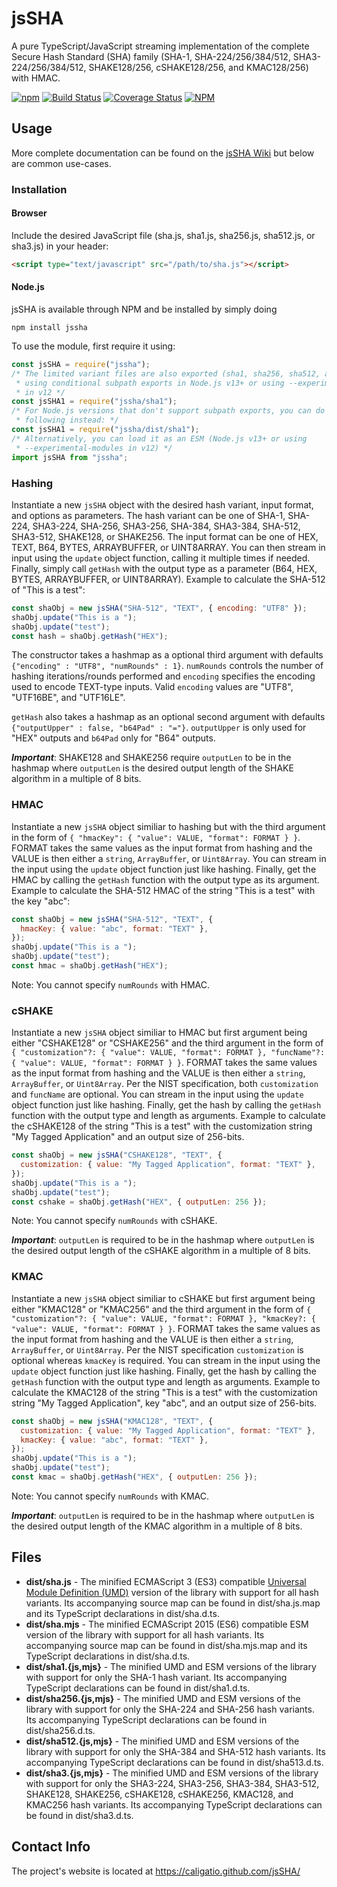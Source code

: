 # jsSHA

A pure TypeScript/JavaScript streaming implementation of the complete Secure
Hash Standard (SHA) family (SHA-1, SHA-224/256/384/512, SHA3-224/256/384/512,
SHAKE128/256, cSHAKE128/256, and KMAC128/256) with HMAC.

[![npm](https://img.shields.io/npm/v/jssha)](https://www.npmjs.com/package/jssha)
[![Build Status](https://travis-ci.org/Caligatio/jsSHA.svg?branch=master)](https://travis-ci.org/Caligatio/jsSHA)
[![Coverage Status](https://coveralls.io/repos/github/Caligatio/jsSHA/badge.svg?branch=master)](https://coveralls.io/github/Caligatio/jsSHA?branch=master)
[![NPM](https://img.shields.io/npm/l/jssha)](https://opensource.org/licenses/BSD-3-Clause)

## Usage

More complete documentation can be found on the
[jsSHA Wiki](https://github.com/Caligatio/jsSHA/wiki) but below are common
use-cases.

### Installation

#### Browser

Include the desired JavaScript file (sha.js, sha1.js, sha256.js, sha512.js, or
sha3.js) in your header:

```html
<script type="text/javascript" src="/path/to/sha.js"></script>
```

#### Node.js

jsSHA is available through NPM and be installed by simply doing

```console
npm install jssha
```

To use the module, first require it using:

```javascript
const jsSHA = require("jssha");
/* The limited variant files are also exported (sha1, sha256, sha512, and sha3)
 * using conditional subpath exports in Node.js v13+ or using --experimental-modules
 * in v12 */
const jsSHA1 = require("jssha/sha1");
/* For Node.js versions that don't support subpath exports, you can do the
 * following instead: */
const jsSHA1 = require("jssha/dist/sha1");
/* Alternatively, you can load it as an ESM (Node.js v13+ or using
 * --experimental-modules in v12) */
import jsSHA from "jssha";
```

### Hashing

Instantiate a new `jsSHA` object with the desired hash variant, input format,
and options as parameters. The hash variant can be one of SHA-1, SHA-224,
SHA3-224, SHA-256, SHA3-256, SHA-384, SHA3-384, SHA-512, SHA3-512, SHAKE128, or
SHAKE256. The input format can be one of HEX, TEXT, B64, BYTES, ARRAYBUFFER, or
UINT8ARRAY. You can then stream in input using the `update` object function,
calling it multiple times if needed. Finally, simply call `getHash` with the
output type as a parameter (B64, HEX, BYTES, ARRAYBUFFER, or UINT8ARRAY).
Example to calculate the SHA-512 of "This is a test":

```javascript
const shaObj = new jsSHA("SHA-512", "TEXT", { encoding: "UTF8" });
shaObj.update("This is a ");
shaObj.update("test");
const hash = shaObj.getHash("HEX");
```

The constructor takes a hashmap as a optional third argument with defaults
`{"encoding" : "UTF8", "numRounds" : 1}`. `numRounds` controls the number of
hashing iterations/rounds performed and `encoding` specifies the encoding used
to encode TEXT-type inputs. Valid `encoding` values are "UTF8", "UTF16BE", and
"UTF16LE".

`getHash` also takes a hashmap as an optional second argument with defaults
`{"outputUpper" : false, "b64Pad" : "="}`. `outputUpper` is only used for "HEX"
outputs and `b64Pad` only for "B64" outputs.

**_Important_**: SHAKE128 and SHAKE256 require `outputLen` to be in the hashmap
where `outputLen` is the desired output length of the SHAKE algorithm in a
multiple of 8 bits.

### HMAC

Instantiate a new `jsSHA` object similiar to hashing but with the third argument
in the form of `{ "hmacKey": { "value": VALUE, "format": FORMAT } }`. FORMAT
takes the same values as the input format from hashing and the VALUE is then
either a `string`, `ArrayBuffer`, or `Uint8Array`. You can stream in the input
using the `update` object function just like hashing. Finally, get the HMAC by
calling the `getHash` function with the output type as its argument. Example to
calculate the SHA-512 HMAC of the string "This is a test" with the key "abc":

```javascript
const shaObj = new jsSHA("SHA-512", "TEXT", {
  hmacKey: { value: "abc", format: "TEXT" },
});
shaObj.update("This is a ");
shaObj.update("test");
const hmac = shaObj.getHash("HEX");
```

Note: You cannot specify `numRounds` with HMAC.

### cSHAKE

Instantiate a new `jsSHA` object similiar to HMAC but first argument being
either "CSHAKE128" or "CSHAKE256" and the third argument in the form of
`{ "customization"?: { "value": VALUE, "format": FORMAT }, "funcName"?: { "value": VALUE, "format": FORMAT } }`.
FORMAT takes the same values as the input format from hashing and the VALUE is
then either a `string`, `ArrayBuffer`, or `Uint8Array`. Per the NIST
specification, both `customization` and `funcName` are optional. You can stream
in the input using the `update` object function just like hashing. Finally, get
the hash by calling the `getHash` function with the output type and length as
arguments. Example to calculate the cSHAKE128 of the string "This is a test"
with the customization string "My Tagged Application" and an output size of
256-bits.

```javascript
const shaObj = new jsSHA("CSHAKE128", "TEXT", {
  customization: { value: "My Tagged Application", format: "TEXT" },
});
shaObj.update("This is a ");
shaObj.update("test");
const cshake = shaObj.getHash("HEX", { outputLen: 256 });
```

Note: You cannot specify `numRounds` with cSHAKE.

**_Important_**: `outputLen` is required to be in the hashmap where `outputLen`
is the desired output length of the cSHAKE algorithm in a multiple of 8 bits.

### KMAC

Instantiate a new `jsSHA` object similiar to cSHAKE but first argument being
either "KMAC128" or "KMAC256" and the third argument in the form of
`{ "customization"?: { "value": VALUE, "format": FORMAT }, "kmacKey?: { "value": VALUE, "format": FORMAT } }`.
FORMAT takes the same values as the input format from hashing and the VALUE is
then either a `string`, `ArrayBuffer`, or `Uint8Array`. Per the NIST
specification `customization` is optional whereas `kmacKey` is required. You can
stream in the input using the `update` object function just like hashing.
Finally, get the hash by calling the `getHash` function with the output type and
length as arguments. Example to calculate the KMAC128 of the string "This is a
test" with the customization string "My Tagged Application", key "abc", and an
output size of 256-bits.

```javascript
const shaObj = new jsSHA("KMAC128", "TEXT", {
  customization: { value: "My Tagged Application", format: "TEXT" },
  kmacKey: { value: "abc", format: "TEXT" },
});
shaObj.update("This is a ");
shaObj.update("test");
const kmac = shaObj.getHash("HEX", { outputLen: 256 });
```

Note: You cannot specify `numRounds` with KMAC.

**_Important_**: `outputLen` is required to be in the hashmap where `outputLen`
is the desired output length of the KMAC algorithm in a multiple of 8 bits.

## Files

- **dist/sha.js** - The minified ECMAScript 3 (ES3) compatible [Universal Module
  Definition (UMD)][umd] version of the library with support for all hash
  variants. Its accompanying source map can be found in dist/sha.js.map and its
  TypeScript declarations in dist/sha.d.ts.
- **dist/sha.mjs** - The minified ECMAScript 2015 (ES6) compatible ESM version
  of the library with support for all hash variants. Its accompanying source map
  can be found in dist/sha.mjs.map and its TypeScript declarations in
  dist/sha.d.ts.
- **dist/sha1.{js,mjs}** - The minified UMD and ESM versions of the library with
  support for only the SHA-1 hash variant. Its accompanying TypeScript
  declarations can be found in dist/sha1.d.ts.
- **dist/sha256.{js,mjs}** - The minified UMD and ESM versions of the library
  with support for only the SHA-224 and SHA-256 hash variants. Its accompanying
  TypeScript declarations can be found in dist/sha256.d.ts.
- **dist/sha512.{js,mjs}** - The minified UMD and ESM versions of the library
  with support for only the SHA-384 and SHA-512 hash variants. Its accompanying
  TypeScript declarations can be found in dist/sha513.d.ts.
- **dist/sha3.{js,mjs}** - The minified UMD and ESM versions of the library with
  support for only the SHA3-224, SHA3-256, SHA3-384, SHA3-512, SHAKE128,
  SHAKE256, cSHAKE128, cSHAKE256, KMAC128, and KMAC256 hash variants. Its
  accompanying TypeScript declarations can be found in dist/sha3.d.ts.

## Contact Info

The project's website is located at https://caligatio.github.com/jsSHA/

[umd]: https://github.com/umdjs/umd
